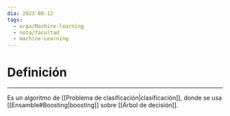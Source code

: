 ```yaml
---
dia: 2023-08-12
tags:
  - orga/Machine-learning
  - nota/facultad
  - machine-Learning
---
```

# Definición
---
Es un algoritmo de [[Problema de clasificación|clasificación]], donde se usa [[Ensamble#Boosting|boosting]] sobre [[Árbol de decisión]]. 